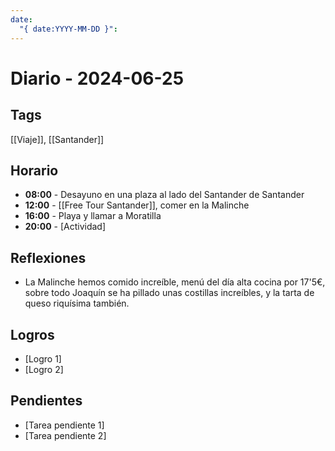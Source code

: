 ```yaml
---
date:
  "{ date:YYYY-MM-DD }":
---
```


# Diario - 2024-06-25
## Tags

[[Viaje]], [[Santander]]
## Horario

- **08:00** - Desayuno en una plaza al lado del Santander de Santander
- **12:00** - [[Free Tour Santander]], comer en la Malinche
- **16:00** - Playa y llamar a Moratilla 
- **20:00** - [Actividad]

## Reflexiones

- La Malinche hemos comido increíble, menú del día alta cocina por 17'5€, sobre todo Joaquín se ha pillado unas costillas increíbles, y la tarta de queso riquísima también.

## Logros

- [Logro 1]
- [Logro 2]

## Pendientes

- [Tarea pendiente 1]
- [Tarea pendiente 2]